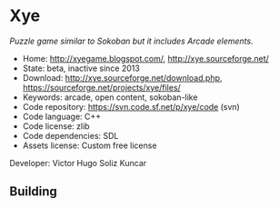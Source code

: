 # Xye

_Puzzle game similar to Sokoban but it includes Arcade elements._

- Home: http://xyegame.blogspot.com/, http://xye.sourceforge.net/
- State: beta, inactive since 2013
- Download: http://xye.sourceforge.net/download.php, https://sourceforge.net/projects/xye/files/
- Keywords: arcade, open content, sokoban-like
- Code repository: https://svn.code.sf.net/p/xye/code (svn)
- Code language: C++
- Code license: zlib
- Code dependencies: SDL
- Assets license: Custom free license

Developer: Victor Hugo Soliz Kuncar

## Building
